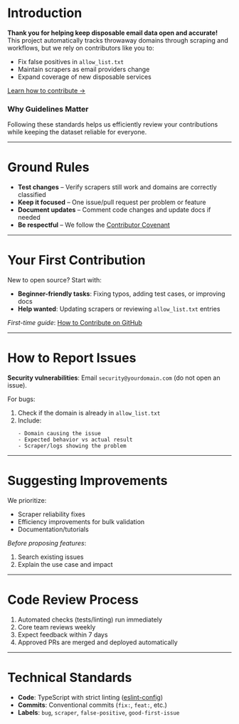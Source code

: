 # Introduction  

**Thank you for helping keep disposable email data open and accurate!** This project automatically tracks throwaway domains through scraping and workflows, but we rely on contributors like you to:  
- Fix false positives in `allow_list.txt`  
- Maintain scrapers as email providers change  
- Expand coverage of new disposable services  

[Learn how to contribute →](#your-first-contribution)  

### Why Guidelines Matter  
Following these standards helps us efficiently review your contributions while keeping the dataset reliable for everyone.  

---

# Ground Rules  
- **Test changes** – Verify scrapers still work and domains are correctly classified  
- **Keep it focused** – One issue/pull request per problem or feature  
- **Document updates** – Comment code changes and update docs if needed  
- **Be respectful** – We follow the [Contributor Covenant](https://www.contributor-covenant.org/)  

---

# Your First Contribution  
New to open source? Start with:  
- **Beginner-friendly tasks**: Fixing typos, adding test cases, or improving docs  
- **Help wanted**: Updating scrapers or reviewing `allow_list.txt` entries  

*First-time guide*: [How to Contribute on GitHub](https://opensource.guide/how-to-contribute/)  

---

# How to Report Issues  
**Security vulnerabilities**: Email `security@yourdomain.com` (do not open an issue).  

For bugs:  
1. Check if the domain is already in `allow_list.txt`  
2. Include:  
   ```  
   - Domain causing the issue  
   - Expected behavior vs actual result  
   - Scraper/logs showing the problem  
   ```  

---

# Suggesting Improvements  
We prioritize:  
- Scraper reliability fixes  
- Efficiency improvements for bulk validation  
- Documentation/tutorials  

*Before proposing features*:  
1. Search existing issues  
2. Explain the use case and impact  

---

# Code Review Process  
1. Automated checks (tests/linting) run immediately  
2. Core team reviews weekly  
3. Expect feedback within 7 days  
4. Approved PRs are merged and deployed automatically  

---

# Technical Standards  
- **Code**: TypeScript with strict linting ([eslint-config](link))  
- **Commits**: Conventional commits (`fix:`, `feat:`, etc.)  
- **Labels**: `bug`, `scraper`, `false-positive`, `good-first-issue`  
